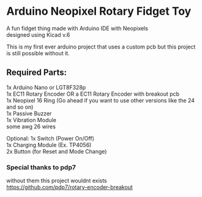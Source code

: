 # Arduino Neopixel Rotary Fidget Toy
A fun fidget thing made with Arduino IDE with Neopixels  
designed using Kicad v.6

This is my first ever arduino project that uses a custom pcb but this project is still possible without it.

## Required Parts:  
1x Arduino Nano or LGT8F328p  
1x EC11 Rotary Encoder OR a EC11 Rotary Encoder with breakout pcb  
1x Neopixel 16 Ring (Go ahead if you want to use other versions like the 24 and so on)  
1x Passive Buzzer   
1x Vibration Module  
some awg 26 wires

Optional:
1x Switch (Power On/Off)  
1x Charging Module (Ex. TP4056)  
2x Button (for Reset and Mode Change) 

### Special thanks to pdp7  
without them this project wouldnt exists  
https://github.com/pdp7/rotary-encoder-breakout  
